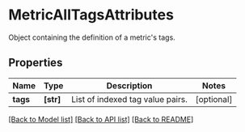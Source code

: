 # MetricAllTagsAttributes

Object containing the definition of a metric's tags.

## Properties
Name | Type | Description | Notes
------------ | ------------- | ------------- | -------------
**tags** | **[str]** | List of indexed tag value pairs. | [optional] 

[[Back to Model list]](README.md#documentation-for-models) [[Back to API list]](README.md#documentation-for-api-endpoints) [[Back to README]](README.md)


